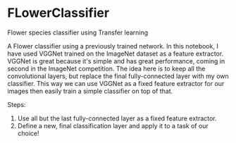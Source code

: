 # FLowerClassifier
Flower species classifier using Transfer learning

A Flower classifier using a previously trained network.
In this notebook, I have used VGGNet trained on the ImageNet dataset as a feature extractor.
VGGNet is great because it's simple and has great performance, coming in second in the ImageNet competition. The idea here is to keep all the convolutional layers, but replace the final fully-connected layer with my own classifier. This way we can use VGGNet as a fixed feature extractor for our images then easily train a simple classifier on top of that.

Steps:
1) Use all but the last fully-connected layer as a fixed feature extractor.
2) Define a new, final classification layer and apply it to a task of our choice!

